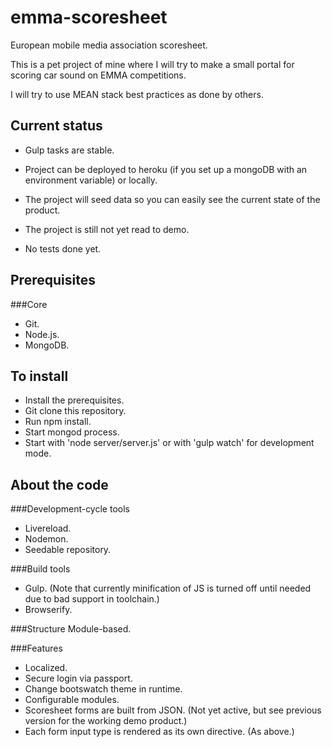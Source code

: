 emma-scoresheet
===============
European mobile media association scoresheet.

This is a pet project of mine where I will try to make a small portal for scoring car sound on EMMA competitions.

I will try to use MEAN stack best practices as done by others.

Current status
--------------
* Gulp tasks are stable.
* Project can be deployed to heroku (if you set up a mongoDB with an environment variable) or locally.
* The project will seed data so you can easily see the current state of the product.

* The project is still not yet read to demo.
* No tests done yet.

Prerequisites
------------
###Core
* Git.
* Node.js.
* MongoDB.

To install
----------
* Install the prerequisites.
* Git clone this repository.
* Run npm install.
* Start mongod process.
* Start with 'node server/server.js' or with 'gulp watch' for development mode.

About the code
--------------
###Development-cycle tools
* Livereload.
* Nodemon.
* Seedable repository.

###Build tools
* Gulp. (Note that currently minification of JS is turned off until needed due to bad support in toolchain.)
* Browserify.

###Structure
Module-based.

###Features
* Localized.
* Secure login via passport.
* Change bootswatch theme in runtime.
* Configurable modules.
* Scoresheet forms are built from JSON. (Not yet active, but see previous version for the working demo product.)
* Each form input type is rendered as its own directive. (As above.)

